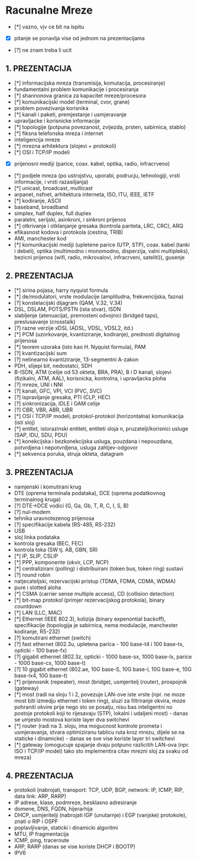 # Racunalne Mreze

- [\*] vazno, vjv ce bit na ispitu
- [x] pitanje se ponavlja vise od jednom na prezentacijama
- [?] ne znam treba li ucit

## 1. PREZENTACIJA

- [\*] informacijska mreza (transmisija, komutacija, procesiranje)
- fundamentalni problem komunikacije i procesiranja
- [\*] shannonova granica za kapacitet mreze/procesora
- [\*] komunikacijski model (terminal, cvor, grane)
- problem povezivanja korisnika
- [\*] kanali i paketi, premjestanje i usmjeravanje
- upravljacke i korisnicke informacije
- [\*] topologije (potpuna povezanost, zvijezda, prsten, sabirnica, stablo)
- [\*] fiksna telefonska mreza i internet
- inteligencija mreze
- [\*] mrezna arhitektura (slojevi + protokoli)
- [\*] OSI i TCP/IP modeli
- [x] prijenosni mediji (parice, coax. kabel, optika, radio, infracrveno)
- [\*] podjele mreza (po ustrojstvu, uporabi, podrucju, tehnologiji, vrsti informacije, i vrsti razasiljanja)
- [\*] unicast, broadcast, multicast
- arpanet, nsfnet, arhitektura interneta, ISO, ITU, IEEE, IETF
- [\*] kodiranje, ASCII
- baseband, broadband
- simplex, half duplex, full duplex
- paralelni, serijski, asinkroni, i sinkroni prijenos
- [\*] otkrivanje i otklanjanje gresaka (kontrola pariteta, LRC, CRC), ARQ
- efikasnost kodova i protokola (cestina, TRIB)
- AMI, manchester kod
- [\*] komunikacijski mediji (upletene parice (UTP, STP), coax. kabel (tanki i debeli), optika (multimodno i monomodno, disperzija, valni multipleks), bezicni prijenos (wifi, radio, mikrovalovi, infracrveni, sateliti)), gusenje

## 2. PREZENTACIJA

- [\*] sirina pojasa, harry nyquist formula
- [\*] de/modulatori, vrste modulacije (amplitudna, frekvencijska, fazna)
- [?] konstelacijski dijagram (QAM, V.32, V.34)
- DSL, DSLAM, POTS/PSTN (ista stvar), ISDN
- slabljenje (atenuacija), premosteni odvojnici (bridged taps), preslusavanje (crosstalk)
- [?] razne verzije xDSL (ADSL, VDSL, VDSL2, itd.)
- [\*] PCM (uzorkovanje, kvantiziranje, kodiranje), prednosti digitalnog prijenosa
- [\*] teorem uzoraka (isto kao H. Nyquist formula), PAM
- [?] kvantizacijski sum
- [?] nelinearno kvantiziranje, 13-segmentni A-zakon
- PDH, slijepi bit, nedostatci, SDH
- B-ISDN, ATM (celije od 53 okteta, BRA, PRA), B i D kanali, slojevi (fizikalni, ATM, AAL), korisnicka, kontrolna, i upravljacka ploha
- [?] mreze, UNI i NNI
- [?] kanali, GFC, VPI, VCI (PVC, SVC)
- [?] ispravljanje gresaka, PTI (CLP, HEC)
- [?] sinkronizacija, IDLE i OAM celije
- [?] CBR, VBR, ABR, UBR
- [\*] OSI i TCP/IP modeli, protokol-protokol (horizontalna) komunikacija (isti sloj)
- [\*] entitet, istorazinski entiteti, entiteti sloja n, pruzatelji/korisnici usluge (SAP, IDU, SDU, PDU)
- [\*] konekcijska i bezkonekcijska usluga, pouzdana i nepouzdana, potvrdjena i nepotvrdjena, usluga zahtjev-odgovor
- [\*] sekvenca poruka, struja okteta, datagram

## 3. PREZENTACIJA

- namjenski i komutirani krug
- DTE (oprema terminala podataka), DCE (oprema podatkovnog terminalnog kruga)
- [?] DTE->DCE vodici (G, Ga, Gb, T, R, C, I, S, B)
- [?] nul-modem
- tehnika uravnotezenog prijenosa
- [?] specifikacije kabela (RS-485, RS-232)
- USB
- sloj linka podataka
- kontrola gresaka (BEC, FEC)
- kontrola toka (SW tj. AB, GBN, SR)
- [\*] IP, SLIP, CSLIP
- [\*] PPP, komponente (okvir, LCP, NCP)
- [\*] centralizirani (polling) i distribuirani (token bus, token ring) sustavi
- [?] round robin
- natjecateljski, rezervacijski pristup (TDMA, FDMA, CDMA, WDMA)
- pure i slotted aloha
- [\*] CSMA (carrier sense multiple access), CD (collision detection)
- [\*] bit-map protokol (primjer rezervacijskog protokola), binary countdown
- [\*] LAN (LLC, MAC)
- [\*] Ethernet (IEEE 802.3), kolizija (binary expenontial backoff), specifikacije (topologija je sabirnica, nema modulacije, manchester kodiranje, RS-232)
- [?] komutirani ethernet (switch)
- [?] fast ethernet (802.3u, upletena parica - 100 base-t4 i 100 base-tx, opticki - 100 base-fx)
- [?] gigabit ethernet (802.3z, opticki - 1000 base-sx, 1000 base-lx, parice - 1000 base-cx, 1000 base-t)
- [?] 10 gigabit ethernet (802.ae, 10G base-S, 10G base-l, 10G base-e, 10G base-lx4, 10G base-t)
- [\*] prijenosnik (repeater), most (bridge), usmjeritelj (router), prospojnik (gateway)
- [\*] most (radi na sloju 1 i 2, povezuje LAN-ove iste vrste (npr. ne moze most biti izmedju ethernet i token ring), sluzi za filtriranje okvira, moze pohraniti okvire prije nego sto se posalju, nisu bas inteligentni no postoje protokoli koji to rijesavaju (STP), lokalni i udaljeni most) - danas se umjesto mostova koriste layer dva switchevi
- [\*] router (radi na 3. sloju, ima mogucnost kontrole prometa i usmjeravanja, stvara optimiziranu tablicu ruta kroz mrezu, dijele se na staticke i dinamicke) - danas se sve vise koriste layer tri switchevi
- [\*] gateway (omogucuje spajanje dvaju potpuno razlicitih LAN-ova (npr. ISO i TCP/IP model) tako sto implementira citav mrezni sloj za svaku od mreza)

## 4. PREZENTACIJA

- protokoli (nabrojati, transport: TCP, UDP, BGP, network: IP, ICMP, RIP, data link: ARP, RARP)
- IP adrese, klase, podmreze, besklasno adresiranje
- domene, DNS, FQDN, hijerarhija
- DHCP, usmjeritelji (nabrojati IGP (unutarnje) i EGP (vanjske) protokole), znati o RIP i OSPF
- poplavljivanje, staticki i dinamicki algoritmi
- MTU, IP fragmentacija
- ICMP, ping, traceroute
- ARP, RARP (danas se vise koriste DHCP i BOOTP)
- IPV6
